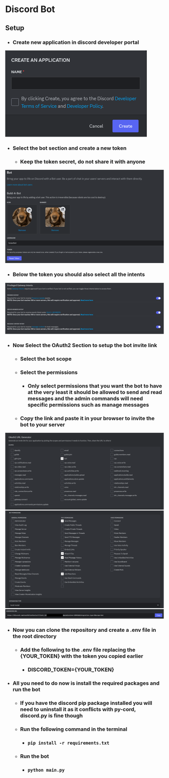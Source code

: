 # Discord Bot
## Setup


* ### Create new application in discord developer portal
![Create new application](img/ApplicationPage.png)

* ### Select the bot section and create a new token 
  * ### Keep the token secret, do not share it with anyone
  
![Create new token](img/BotPage.png)

* ### Below the token you should also select all the intents

![Select all intents](img/IntentsPage.png)

* ### Now Select the OAuth2 Section to setup the bot invite link
  * ### Select the bot scope
  * ### Select the permissions
    * ### Only select permissions that you want the bot to have at the very least it should be allowed to send and read messages and the admin commands will need specific permissions such as manage messages
  * ### Copy the link and paste it in your browser to invite the bot to your server

![Select the bot Scope](img/ScopePage.png)
![Select the bot permissions](img/PermissionsPage.png)
![Copy the link](img/URLPage.png)

* ### Now you can clone the repository and create a .env file in the root directory
  * ### Add the following to the .env file replacing the {YOUR_TOKEN} with the token you copied earlier
    * ### DISCORD_TOKEN={YOUR_TOKEN}

* ### All you need to do now is install the required packages and run the bot
  * ### If you have the discord pip package installed you will need to uninstall it as it conflicts with py-cord, discord.py is fine though
  * ### Run the following command in the terminal
    * ### `pip install -r requirements.txt`
  * ### Run the bot
    * ### `python main.py`